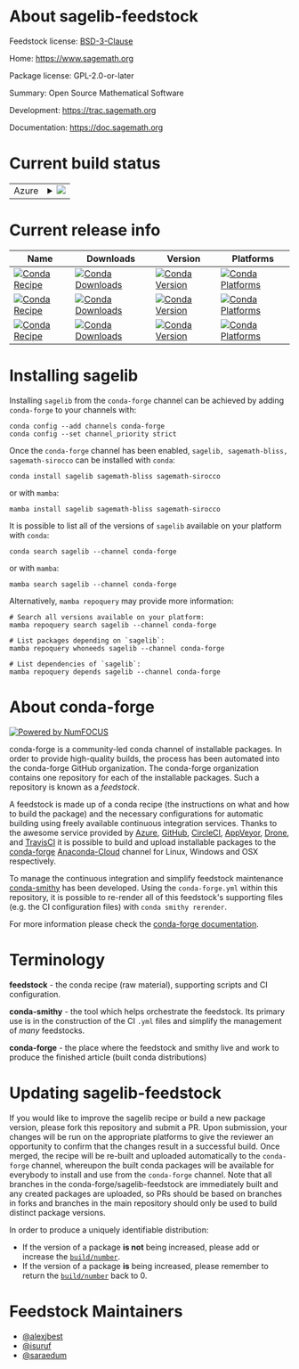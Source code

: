 About sagelib-feedstock
=======================

Feedstock license: [BSD-3-Clause](https://github.com/conda-forge/sagelib-feedstock/blob/main/LICENSE.txt)

Home: https://www.sagemath.org

Package license: GPL-2.0-or-later

Summary: Open Source Mathematical Software

Development: https://trac.sagemath.org

Documentation: https://doc.sagemath.org

Current build status
====================


<table>
    
  <tr>
    <td>Azure</td>
    <td>
      <details>
        <summary>
          <a href="https://dev.azure.com/conda-forge/feedstock-builds/_build/latest?definitionId=4323&branchName=main">
            <img src="https://dev.azure.com/conda-forge/feedstock-builds/_apis/build/status/sagelib-feedstock?branchName=main">
          </a>
        </summary>
        <table>
          <thead><tr><th>Variant</th><th>Status</th></tr></thead>
          <tbody><tr>
              <td>linux_64_python3.10.____cpython</td>
              <td>
                <a href="https://dev.azure.com/conda-forge/feedstock-builds/_build/latest?definitionId=4323&branchName=main">
                  <img src="https://dev.azure.com/conda-forge/feedstock-builds/_apis/build/status/sagelib-feedstock?branchName=main&jobName=linux&configuration=linux%20linux_64_python3.10.____cpython" alt="variant">
                </a>
              </td>
            </tr><tr>
              <td>linux_64_python3.8.____cpython</td>
              <td>
                <a href="https://dev.azure.com/conda-forge/feedstock-builds/_build/latest?definitionId=4323&branchName=main">
                  <img src="https://dev.azure.com/conda-forge/feedstock-builds/_apis/build/status/sagelib-feedstock?branchName=main&jobName=linux&configuration=linux%20linux_64_python3.8.____cpython" alt="variant">
                </a>
              </td>
            </tr><tr>
              <td>linux_64_python3.9.____cpython</td>
              <td>
                <a href="https://dev.azure.com/conda-forge/feedstock-builds/_build/latest?definitionId=4323&branchName=main">
                  <img src="https://dev.azure.com/conda-forge/feedstock-builds/_apis/build/status/sagelib-feedstock?branchName=main&jobName=linux&configuration=linux%20linux_64_python3.9.____cpython" alt="variant">
                </a>
              </td>
            </tr><tr>
              <td>linux_aarch64_python3.10.____cpython</td>
              <td>
                <a href="https://dev.azure.com/conda-forge/feedstock-builds/_build/latest?definitionId=4323&branchName=main">
                  <img src="https://dev.azure.com/conda-forge/feedstock-builds/_apis/build/status/sagelib-feedstock?branchName=main&jobName=linux&configuration=linux%20linux_aarch64_python3.10.____cpython" alt="variant">
                </a>
              </td>
            </tr><tr>
              <td>linux_aarch64_python3.8.____cpython</td>
              <td>
                <a href="https://dev.azure.com/conda-forge/feedstock-builds/_build/latest?definitionId=4323&branchName=main">
                  <img src="https://dev.azure.com/conda-forge/feedstock-builds/_apis/build/status/sagelib-feedstock?branchName=main&jobName=linux&configuration=linux%20linux_aarch64_python3.8.____cpython" alt="variant">
                </a>
              </td>
            </tr><tr>
              <td>linux_aarch64_python3.9.____cpython</td>
              <td>
                <a href="https://dev.azure.com/conda-forge/feedstock-builds/_build/latest?definitionId=4323&branchName=main">
                  <img src="https://dev.azure.com/conda-forge/feedstock-builds/_apis/build/status/sagelib-feedstock?branchName=main&jobName=linux&configuration=linux%20linux_aarch64_python3.9.____cpython" alt="variant">
                </a>
              </td>
            </tr><tr>
              <td>osx_64_python3.10.____cpython</td>
              <td>
                <a href="https://dev.azure.com/conda-forge/feedstock-builds/_build/latest?definitionId=4323&branchName=main">
                  <img src="https://dev.azure.com/conda-forge/feedstock-builds/_apis/build/status/sagelib-feedstock?branchName=main&jobName=osx&configuration=osx%20osx_64_python3.10.____cpython" alt="variant">
                </a>
              </td>
            </tr><tr>
              <td>osx_64_python3.8.____cpython</td>
              <td>
                <a href="https://dev.azure.com/conda-forge/feedstock-builds/_build/latest?definitionId=4323&branchName=main">
                  <img src="https://dev.azure.com/conda-forge/feedstock-builds/_apis/build/status/sagelib-feedstock?branchName=main&jobName=osx&configuration=osx%20osx_64_python3.8.____cpython" alt="variant">
                </a>
              </td>
            </tr><tr>
              <td>osx_64_python3.9.____cpython</td>
              <td>
                <a href="https://dev.azure.com/conda-forge/feedstock-builds/_build/latest?definitionId=4323&branchName=main">
                  <img src="https://dev.azure.com/conda-forge/feedstock-builds/_apis/build/status/sagelib-feedstock?branchName=main&jobName=osx&configuration=osx%20osx_64_python3.9.____cpython" alt="variant">
                </a>
              </td>
            </tr><tr>
              <td>osx_arm64_python3.10.____cpython</td>
              <td>
                <a href="https://dev.azure.com/conda-forge/feedstock-builds/_build/latest?definitionId=4323&branchName=main">
                  <img src="https://dev.azure.com/conda-forge/feedstock-builds/_apis/build/status/sagelib-feedstock?branchName=main&jobName=osx&configuration=osx%20osx_arm64_python3.10.____cpython" alt="variant">
                </a>
              </td>
            </tr><tr>
              <td>osx_arm64_python3.8.____cpython</td>
              <td>
                <a href="https://dev.azure.com/conda-forge/feedstock-builds/_build/latest?definitionId=4323&branchName=main">
                  <img src="https://dev.azure.com/conda-forge/feedstock-builds/_apis/build/status/sagelib-feedstock?branchName=main&jobName=osx&configuration=osx%20osx_arm64_python3.8.____cpython" alt="variant">
                </a>
              </td>
            </tr><tr>
              <td>osx_arm64_python3.9.____cpython</td>
              <td>
                <a href="https://dev.azure.com/conda-forge/feedstock-builds/_build/latest?definitionId=4323&branchName=main">
                  <img src="https://dev.azure.com/conda-forge/feedstock-builds/_apis/build/status/sagelib-feedstock?branchName=main&jobName=osx&configuration=osx%20osx_arm64_python3.9.____cpython" alt="variant">
                </a>
              </td>
            </tr>
          </tbody>
        </table>
      </details>
    </td>
  </tr>
</table>

Current release info
====================

| Name | Downloads | Version | Platforms |
| --- | --- | --- | --- |
| [![Conda Recipe](https://img.shields.io/badge/recipe-sagelib-green.svg)](https://anaconda.org/conda-forge/sagelib) | [![Conda Downloads](https://img.shields.io/conda/dn/conda-forge/sagelib.svg)](https://anaconda.org/conda-forge/sagelib) | [![Conda Version](https://img.shields.io/conda/vn/conda-forge/sagelib.svg)](https://anaconda.org/conda-forge/sagelib) | [![Conda Platforms](https://img.shields.io/conda/pn/conda-forge/sagelib.svg)](https://anaconda.org/conda-forge/sagelib) |
| [![Conda Recipe](https://img.shields.io/badge/recipe-sagemath--bliss-green.svg)](https://anaconda.org/conda-forge/sagemath-bliss) | [![Conda Downloads](https://img.shields.io/conda/dn/conda-forge/sagemath-bliss.svg)](https://anaconda.org/conda-forge/sagemath-bliss) | [![Conda Version](https://img.shields.io/conda/vn/conda-forge/sagemath-bliss.svg)](https://anaconda.org/conda-forge/sagemath-bliss) | [![Conda Platforms](https://img.shields.io/conda/pn/conda-forge/sagemath-bliss.svg)](https://anaconda.org/conda-forge/sagemath-bliss) |
| [![Conda Recipe](https://img.shields.io/badge/recipe-sagemath--sirocco-green.svg)](https://anaconda.org/conda-forge/sagemath-sirocco) | [![Conda Downloads](https://img.shields.io/conda/dn/conda-forge/sagemath-sirocco.svg)](https://anaconda.org/conda-forge/sagemath-sirocco) | [![Conda Version](https://img.shields.io/conda/vn/conda-forge/sagemath-sirocco.svg)](https://anaconda.org/conda-forge/sagemath-sirocco) | [![Conda Platforms](https://img.shields.io/conda/pn/conda-forge/sagemath-sirocco.svg)](https://anaconda.org/conda-forge/sagemath-sirocco) |

Installing sagelib
==================

Installing `sagelib` from the `conda-forge` channel can be achieved by adding `conda-forge` to your channels with:

```
conda config --add channels conda-forge
conda config --set channel_priority strict
```

Once the `conda-forge` channel has been enabled, `sagelib, sagemath-bliss, sagemath-sirocco` can be installed with `conda`:

```
conda install sagelib sagemath-bliss sagemath-sirocco
```

or with `mamba`:

```
mamba install sagelib sagemath-bliss sagemath-sirocco
```

It is possible to list all of the versions of `sagelib` available on your platform with `conda`:

```
conda search sagelib --channel conda-forge
```

or with `mamba`:

```
mamba search sagelib --channel conda-forge
```

Alternatively, `mamba repoquery` may provide more information:

```
# Search all versions available on your platform:
mamba repoquery search sagelib --channel conda-forge

# List packages depending on `sagelib`:
mamba repoquery whoneeds sagelib --channel conda-forge

# List dependencies of `sagelib`:
mamba repoquery depends sagelib --channel conda-forge
```


About conda-forge
=================

[![Powered by
NumFOCUS](https://img.shields.io/badge/powered%20by-NumFOCUS-orange.svg?style=flat&colorA=E1523D&colorB=007D8A)](https://numfocus.org)

conda-forge is a community-led conda channel of installable packages.
In order to provide high-quality builds, the process has been automated into the
conda-forge GitHub organization. The conda-forge organization contains one repository
for each of the installable packages. Such a repository is known as a *feedstock*.

A feedstock is made up of a conda recipe (the instructions on what and how to build
the package) and the necessary configurations for automatic building using freely
available continuous integration services. Thanks to the awesome service provided by
[Azure](https://azure.microsoft.com/en-us/services/devops/), [GitHub](https://github.com/),
[CircleCI](https://circleci.com/), [AppVeyor](https://www.appveyor.com/),
[Drone](https://cloud.drone.io/welcome), and [TravisCI](https://travis-ci.com/)
it is possible to build and upload installable packages to the
[conda-forge](https://anaconda.org/conda-forge) [Anaconda-Cloud](https://anaconda.org/)
channel for Linux, Windows and OSX respectively.

To manage the continuous integration and simplify feedstock maintenance
[conda-smithy](https://github.com/conda-forge/conda-smithy) has been developed.
Using the ``conda-forge.yml`` within this repository, it is possible to re-render all of
this feedstock's supporting files (e.g. the CI configuration files) with ``conda smithy rerender``.

For more information please check the [conda-forge documentation](https://conda-forge.org/docs/).

Terminology
===========

**feedstock** - the conda recipe (raw material), supporting scripts and CI configuration.

**conda-smithy** - the tool which helps orchestrate the feedstock.
                   Its primary use is in the construction of the CI ``.yml`` files
                   and simplify the management of *many* feedstocks.

**conda-forge** - the place where the feedstock and smithy live and work to
                  produce the finished article (built conda distributions)


Updating sagelib-feedstock
==========================

If you would like to improve the sagelib recipe or build a new
package version, please fork this repository and submit a PR. Upon submission,
your changes will be run on the appropriate platforms to give the reviewer an
opportunity to confirm that the changes result in a successful build. Once
merged, the recipe will be re-built and uploaded automatically to the
`conda-forge` channel, whereupon the built conda packages will be available for
everybody to install and use from the `conda-forge` channel.
Note that all branches in the conda-forge/sagelib-feedstock are
immediately built and any created packages are uploaded, so PRs should be based
on branches in forks and branches in the main repository should only be used to
build distinct package versions.

In order to produce a uniquely identifiable distribution:
 * If the version of a package **is not** being increased, please add or increase
   the [``build/number``](https://docs.conda.io/projects/conda-build/en/latest/resources/define-metadata.html#build-number-and-string).
 * If the version of a package **is** being increased, please remember to return
   the [``build/number``](https://docs.conda.io/projects/conda-build/en/latest/resources/define-metadata.html#build-number-and-string)
   back to 0.

Feedstock Maintainers
=====================

* [@alexjbest](https://github.com/alexjbest/)
* [@isuruf](https://github.com/isuruf/)
* [@saraedum](https://github.com/saraedum/)

